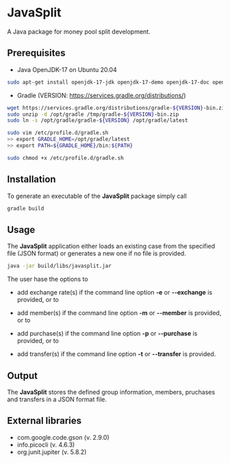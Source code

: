 # JavaSplit

A Java package for money pool split development.

## Prerequisites

* Java OpenJDK-17 on Ubuntu 20.04

```sh
sudo apt-get install openjdk-17-jdk openjdk-17-demo openjdk-17-doc openjdk-17-jre-headless openjdk-17-source
```

* Gradle (VERSION: https://services.gradle.org/distributions/)

```sh
wget https://services.gradle.org/distributions/gradle-${VERSION}-bin.zip -P /tmp
sudo unzip -d /opt/gradle /tmp/gradle-${VERSION}-bin.zip
sudo ln -s /opt/gradle/gradle-${VERSION} /opt/gradle/latest
```

```sh
sudo vim /etc/profile.d/gradle.sh
>> export GRADLE_HOME=/opt/gradle/latest
>> export PATH=${GRADLE_HOME}/bin:${PATH}
```

```sh
sudo chmod +x /etc/profile.d/gradle.sh
```

## Installation

To generate an executable of the **JavaSplit** package simply call

```sh
gradle build
```

## Usage

The **JavaSplit** application either loads an existing case from the specified file (JSON format) or generates a new one if no file is provided.

```sh
java -jar build/libs/javasplit.jar
```

The user hase the options to

* add exchange rate(s) if the command line option **-e** or **--exchange** is provided, or to

* add member(s) if the command line option **-m** or **--member** is provided, or to

* add purchase(s) if the command line option **-p** or **--purchase** is provided, or to

* add transfer(s) if the command line option **-t** or **--transfer** is provided.

## Output

The **JavaSplit** stores the defined group information, members, pruchases and transfers in a JSON format file.

## External libraries

* com.google.code.gson (v. 2.9.0)
* info.picocli (v. 4.6.3)
* org.junit.jupiter (v. 5.8.2)